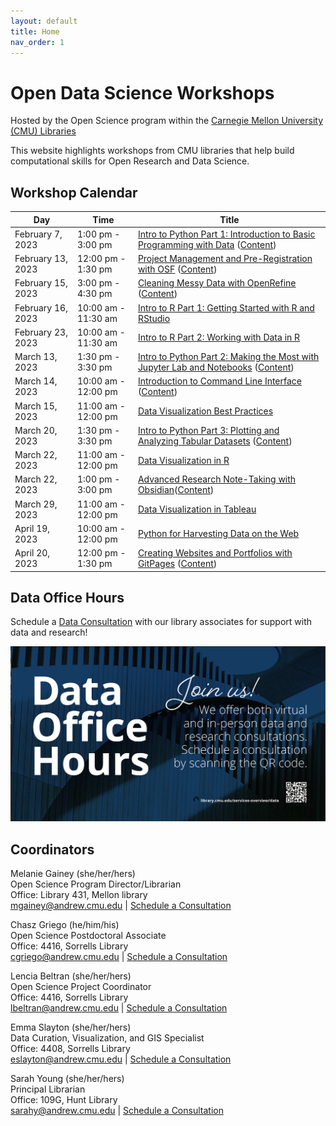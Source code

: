 ```yaml
---
layout: default
title: Home
nav_order: 1
---
```

# Open Data Science Workshops
Hosted by the Open Science program within the
[Carnegie Mellon University (CMU) Libraries](https://www.library.cmu.edu/)

This website highlights workshops from CMU libraries that help
build computational skills for Open Research and Data Science.

## Workshop Calendar

| Day | Time | Title
| --- | --- | ---
| February 7, 2023 | 1:00 pm - 3:00 pm | [Intro to Python Part 1: Introduction to Basic Programming with Data](https://cmu.libcal.com/event/10230106) ([Content](Python_Series_Materials/part_1/part_1.md))
| February 13, 2023 | 12:00 pm - 1:30 pm | [Project Management and Pre-Registration with OSF](https://cmu.libcal.com/calendar/workshops/ProjectManagement-Pre-Registration-OSF) ([Content](content/osf.md))
| February 15, 2023 | 3:00 pm - 4:30 pm | [Cleaning Messy Data with OpenRefine](https://cmu.libcal.com/event/10185679) ([Content](content/openrefine.md))
| February 16, 2023 | 10:00 am - 11:30 am | [Intro to R Part 1: Getting Started with R and RStudio](https://cmu.libcal.com/event/10185624)
| February 23, 2023 | 10:00 am - 11:30 am | [Intro to R Part 2: Working with Data in R](https://cmu.libcal.com/event/10185621)
| March 13, 2023 | 1:30 pm - 3:30 pm | [Intro to Python Part 2: Making the Most with Jupyter Lab and Notebooks](https://cmu.libcal.com/event/10230549) ([Content](Python_Series_Materials/part_2/part_2.md))
| March 14, 2023 | 10:00 am - 12:00 pm | [Introduction to Command Line Interface](https://cmu.libcal.com/event/10252549) ([Content](cli/cli_main.md))
| March 15, 2023 | 11:00 am - 12:00 pm | [Data Visualization Best Practices](https://cmu.libcal.com/event/10231975)
| March 20, 2023 | 1:30 pm - 3:30 pm | [Intro to Python Part 3: Plotting and Analyzing Tabular Datasets](https://cmu.libcal.com/event/10230737) ([Content](Python_Series_Materials/part_3/part_3.md))
| March 22, 2023 | 11:00 am - 12:00 pm | [Data Visualization in R](https://cmu.libcal.com/event/10231953)
| March 22, 2023 | 1:00 pm - 3:00 pm | [Advanced Research Note-Taking with Obsidian](https://cmu.libcal.com/event/10247379)([Content](content/obsidian.md))
| March 29, 2023 | 11:00 am - 12:00 pm | [Data Visualization in Tableau](https://cmu.libcal.com/event/10231987)
| April 19, 2023 | 10:00 am - 12:00 pm | [Python for Harvesting Data on the Web](https://cmu.libcal.com/event/10252102)
| April 20, 2023 | 12:00 pm - 1:30 pm | [Creating Websites and Portfolios with GitPages](https://cmu.libcal.com/event/10185690) ([Content](content/git_github.md))

## Data Office Hours

Schedule a [Data Consultation](https://library.cmu.edu/service/data-office-hours) with our library associates for support with data and research!

![Data Office Hours Flyer](content/img/data-office-hours.png)

## Coordinators

Melanie Gainey (she/her/hers)  
Open Science Program Director/Librarian  
Office: Library 431, Mellon library  
[mgainey@andrew.cmu.edu](mailto:mgainey@andrew.cmu.edu) | [Schedule a Consultation](https://cmu.libcal.com/appointment/42420)

Chasz Griego (he/him/his)  
Open Science Postdoctoral Associate  
Office: 4416, Sorrells Library  
[cgriego@andrew.cmu.edu](mailto:cgriego@andrew.cmu.edu) | [Schedule a Consultation](https://cmu.libcal.com/appointments/cgriego)

Lencia Beltran (she/her/hers)  
Open Science Project Coordinator  
Office: 4416, Sorrells Library  
[lbeltran@andrew.cmu.edu](mailto:lbeltran@andrew.cmu.edu) | [Schedule a Consultation](https://cmu.libcal.com/appointments/lencia)

Emma Slayton (she/her/hers)  
Data Curation, Visualization, and GIS Specialist  
Office: 4408, Sorrells Library  
[eslayton@andrew.cmu.edu](mailto:eslayton@andrew.cmu.edu) | [Schedule a Consultation](https://cmu.libcal.com/appointment/41060)

Sarah Young (she/her/hers)  
Principal Librarian  
Office: 109G, Hunt Library  
[sarahy@andrew.cmu.edu](mailto:sarahy@andrew.cmu.edu) | [Schedule a Consultation](https://cmu.libcal.com/appointments/sarahy)
